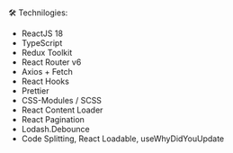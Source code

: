  🛠 Technilogies:

- ReactJS 18
- TypeScript
- Redux Toolkit
- React Router v6
- Axios + Fetch 
- React Hooks
- Prettier
- CSS-Modules / SCSS 
- React Content Loader 
- React Pagination
- Lodash.Debounce
- Code Splitting, React Loadable, useWhyDidYouUpdate
